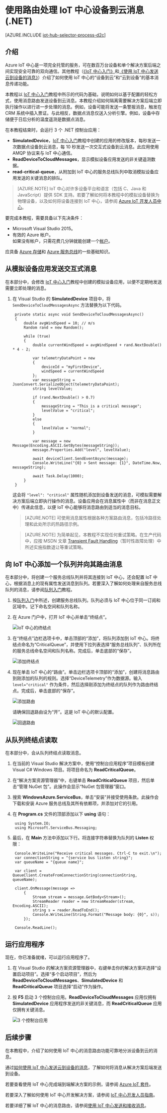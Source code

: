 <properties
    pageTitle="使用路由处理 Azure IoT 中心设备到云消息 (.NET) | Azure"
    description="如何使用路由将消息发送到其他后端服务，从而处理 IoT 中心设备到云消息。"
    services="iot-hub"
    documentationcenter=".net"
    author="dominicbetts"
    manager="timlt"
    editor="" />
<tags
    ms.assetid="5177bac9-722f-47ef-8a14-b201142ba4bc"
    ms.service="iot-hub"
    ms.devlang="csharp"
    ms.topic="article"
    ms.tgt_pltfrm="na"
    ms.workload="na"
    ms.date="12/12/2016"
    wacn.date="01/13/2017"
    ms.author="dobett" />  


# 使用路由处理 IoT 中心设备到云消息 \(.NET\)

[AZURE.INCLUDE [iot-hub-selector-process-d2c](../../includes/iot-hub-selector-process-d2c.md)]

## 介绍
Azure IoT 中心是一项完全托管的服务，可在数百万台设备和单个解决方案后端之间实现安全可靠的双向通信。其他教程（[《IoT 中心入门》]和[《使用 IoT 中心发送云到设备的消息》][lnk-c2d]）介绍了如何使用 IoT 中心的“设备到云”和“云到设备”的基本消息传递功能。

本教程以 [IoT 中心入门]教程中所示的代码为基础，说明如何以基于配置的轻松方式，使用消息路由发送设备到云消息。本教程介绍如何隔离需要解决方案后端立即执行操作以进行进一步处理的消息。例如，设备可能将发送一条警报消息，触发在 CRM 系统中插入票证。与此相反，数据点消息仅送入分析引擎。例如，设备中存储便于日后分析的温度遥测是数据点消息。

在本教程结束时，会运行 3 个 .NET 控制台应用：

* **SimulatedDevice**，[IoT 中心入门]教程中创建的应用的修改版本，每秒发送一次数据点设备到云消息，每 10 秒发送一次交互式设备到云消息。此应用使用 AMQP 协议来与 IoT 中心通信。
* **ReadDeviceToCloudMessages**，显示模拟设备应用发送的非关键遥测数据。
* **read-critical-queue**，从附加到 IoT 中心的服务总线队列中取消模拟设备应用发送的关键消息的排队。

> [AZURE.NOTE]
IoT 中心对许多设备平台和语言（包括 C、Java 和 JavaScript）提供 SDK 支持。若要了解如何将本教程中的模拟设备替换为物理设备，以及如何将设备连接到 IoT 中心，请参阅 [Azure IoT 开发人员中心]。
> 
> 

要完成本教程，需要具备以下先决条件：

* Microsoft Visual Studio 2015。
* 有效的 Azure 帐户。<br/>如果没有帐户，只需花费几分钟就能创建一个[帐户](/pricing/1rmb-trial/)。

应具备 [Azure 存储]和 [Azure 服务总线]的一些基础知识。

## 从模拟设备应用发送交互式消息
在本部分中，会修改 [IoT 中心入门]教程中创建的模拟设备应用，以便不定期地发送需要立即处理的消息。

1. 在 Visual Studio 的 **SimulatedDevice** 项目中，将 `SendDeviceToCloudMessagesAsync` 方法替换为以下代码。
   
    
        private static async void SendDeviceToCloudMessagesAsync()
        {
            double avgWindSpeed = 10; // m/s
            Random rand = new Random();

            while (true)
            {
                double currentWindSpeed = avgWindSpeed + rand.NextDouble() * 4 - 2;

                var telemetryDataPoint = new
                {
                    deviceId = "myFirstDevice",
                    windSpeed = currentWindSpeed
                };
                var messageString = JsonConvert.SerializeObject(telemetryDataPoint);
                string levelValue;

                if (rand.NextDouble() > 0.7)
                {
                    messageString = "This is a critical message";
                    levelValue = "critical";
                }
                else
                {
                    levelValue = "normal";
                }
                
                var message = new Message(Encoding.ASCII.GetBytes(messageString));
                message.Properties.Add("level", levelValue);
                
                await deviceClient.SendEventAsync(message);
                Console.WriteLine("{0} > Sent message: {1}", DateTime.Now, messageString);

                await Task.Delay(1000);
            }
        }
    
   
     这会将 `"level": "critical"` 属性随机添加到设备发送的消息，可模拟需要解决方案后端立即执行操作的消息。设备应用会在消息属性中（而非在消息正文中）传递此信息，以便 IoT 中心能够将消息路由到适当的消息目标。

    > [AZURE.NOTE]
    > 可使用消息属性根据各种方案路由消息，包括冷路径处理和此处所示的热路径示例。
    > 
    > 
   
    > [AZURE.NOTE]
    > 为简单起见，本教程不实现任何重试策略。在生产代码中，应按 MSDN 文章 [Transient Fault Handling]（暂时性故障处理）中所述实施指数退让等重试策略。
    > 
    > 

## 向 IoT 中心添加一个队列并向其路由消息
在本部分中，将创建一个服务总线队列并将其连接到 IoT 中心，还会配置 IoT 中心，根据消息上的现有属性发送消息到队列。若要深入了解如何处理来自服务总线队列的消息，请参阅[队列入门][Service Bus queue]教程。

1. 按[队列入门][Service Bus queue]中所述，创建服务总线队列。队列必须与 IoT 中心位于同一订阅和区域中。记下命名空间和队列名称。

2. 在 Azure 门户中，打开 IoT 中心并单击“终结点”。
    
    ![IoT 中心的终结点][30]  


3. 在“终结点”边栏选项卡中，单击顶部的“添加”，将队列添加到 IoT 中心。将终结点命名为“CriticalQueue”，并使用下拉列表选择“服务总线队列”、队列所在的服务总线命名空间和队列名称。完成后，单击底部的“保存”。
    
    ![添加终结点][31]  

    
4. 现在单击 IoT 中心的“路由”。单击边栏选项卡顶部的“添加”，创建将消息路由到刚添加的队列的规则。选择“DeviceTelemetry”作为数据源。输入 `level="critical"` 作为条件，然后选择刚添加为终结点的队列作为路由终结点。完成后，单击底部的“保存”。
    
    ![添加路由][32]  

    
    请确保回退路由设为“开”。这是 IoT 中心的默认配置。
    
    ![回退路由][33]  


## 从队列终结点读取
在本部分中，会从队列终结点读取消息。

1. 在当前的 Visual Studio 解决方案中，使用“控制台应用程序”项目模板创建 Visual C\# Windows 项目。将项目命名为 **ReadCriticalQueue**。

2. 在“解决方案资源管理器”中，右键单击 **ReadCriticalQueue** 项目，然后单击“管理 NuGet 包”。此操作会显示“NuGet 包管理器”窗口。

3. 搜索 **WindowsAzure.ServiceBus**，单击“安装”并接受使用条款。此操作会下载和安装 Azure 服务总线及其所有依赖项，并添加对它的引用。

4. 在 **Program.cs** 文件的顶部添加以下 **using** 语句：
   
    
        using System.IO;
        using Microsoft.ServiceBus.Messaging;
    

5. 最后，在 **Main** 方法中添加以下行。将连接字符串替换为队列的 **Listen** 权限：
   
    
        Console.WriteLine("Receive critical messages. Ctrl-C to exit.\n");
        var connectionString = "{service bus listen string}";
        var queueName = "{queue name}";
        
        var client = QueueClient.CreateFromConnectionString(connectionString, queueName);
    
        client.OnMessage(message =>
            {
                Stream stream = message.GetBody<Stream>();
                StreamReader reader = new StreamReader(stream, Encoding.ASCII);
                string s = reader.ReadToEnd();
                Console.WriteLine(String.Format("Message body: {0}", s));
            });
            
        Console.ReadLine();
    

## 运行应用程序
现在，你已准备就绪，可以运行应用程序了。

1. 在 Visual Studio 的解决方案资源管理器中，右键单击你的解决方案并选择“设置启动项目”。选择“多个启动项目”，然后为 **ReadDeviceToCloudMessages**、**SimulatedDevice** 和 **ReadCriticalQueue** 项目选择“启动”作为操作。
2. 按 **F5** 启动 3 个控制台应用。**ReadDeviceToCloudMessages** 应用仅拥有 **SimulatedDevice** 应用程序发送的非关键消息，而 **ReadCriticalQueue** 应用仅拥有关键消息。
   
    ![3 个控制台应用][50]  


## 后续步骤
在本教程中，介绍了如何使用 IoT 中心的消息路由功能可靠地分派设备到云的消息。

通过[如何使用 IoT 中心发送云到设备的消息][lnk-c2d]，了解如何将消息从解决方案后端发送到设备。

若要查看使用 IoT 中心完成端到端解决方案的示例，请参阅 [Azure IoT 套件][lnk-suite]。

若要深入了解如何使用 IoT 中心开发解决方案，请参阅 [IoT 中心开发人员指南]。

若要详细了解 IoT 中心的消息路由，请参阅[使用 IoT 中心发送和接收消息][lnk-devguide-messaging]。

<!-- Images. -->

[50]: ./media/iot-hub-csharp-csharp-process-d2c/run1.png
[10]: ./media/iot-hub-csharp-csharp-process-d2c/create-identity-csharp1.png

[30]: ./media/iot-hub-csharp-csharp-process-d2c/click-endpoints.png
[31]: ./media/iot-hub-csharp-csharp-process-d2c/endpoint-creation.png
[32]: ./media/iot-hub-csharp-csharp-process-d2c/route-creation.png
[33]: ./media/iot-hub-csharp-csharp-process-d2c/fallback-route.png

<!-- Links -->

[Azure Blob storage]: /documentation/articles/storage-dotnet-how-to-use-blobs/
[Azure Data Factory]: /documentation/services/data-factory/
[HDInsight (Hadoop)]: /documentation/services/hdinsight/
[Service Bus Queue]: /documentation/articles/service-bus-dotnet-get-started-with-queues/

[Azure IoT Hub developer guide - Device to cloud]: /documentation/articles/iot-hub-devguide-messaging/

[Azure 存储]: /documentation/services/storage/
[Azure 服务总线]: /documentation/services/service-bus/

[IoT 中心开发人员指南]: /documentation/articles/iot-hub-devguide/
[IoT 中心入门]: /documentation/articles/iot-hub-csharp-csharp-getstarted/
[《IoT 中心入门》]: /documentation/articles/iot-hub-csharp-csharp-getstarted/
[lnk-devguide-messaging]: /documentation/articles/iot-hub-devguide-messaging/
[Azure IoT 开发人员中心]: /develop/iot
[lnk-service-fabric]: /documentation/services/service-fabric/
[lnk-stream-analytics]: /documentation/services/stream-analytics/
[lnk-event-hubs]: /documentation/services/event-hubs/

<!-- Links -->

[About Azure Storage]: /documentation/articles/storage-create-storage-account/#create-a-storage-account
[Get Started with Event Hubs]: /documentation/articles/event-hubs-csharp-ephcs-getstarted/
[Azure Storage scalability Guidelines]: /documentation/articles/storage-scalability-targets/
[Azure Block Blobs]: https://msdn.microsoft.com/zh-cn/library/azure/ee691964.aspx
[Event Hubs]: /documentation/articles/event-hubs-overview/
[EventProcessorHost]: http://msdn.microsoft.com/zh-cn/library/azure/microsoft.servicebus.messaging.eventprocessorhost(v=azure.95).aspx
[Event Hubs Programming Guide]: /documentation/articles/event-hubs-programming-guide/
[Transient Fault Handling]: https://msdn.microsoft.com/zh-cn/library/hh680901(v=pandp.50).aspx
[Build multi-tier applications with Service Bus]: /documentation/articles/service-bus-dotnet-multi-tier-app-using-service-bus-queues/

[lnk-classic-portal]: https://manage.windowsazure.cn
[lnk-c2d]: /documentation/articles/iot-hub-csharp-csharp-process-d2c/
[lnk-suite]: /documentation/services/iot-suite/

<!---HONumber=Mooncake_0109_2017-->
<!--Update_Description:update wording and code-->